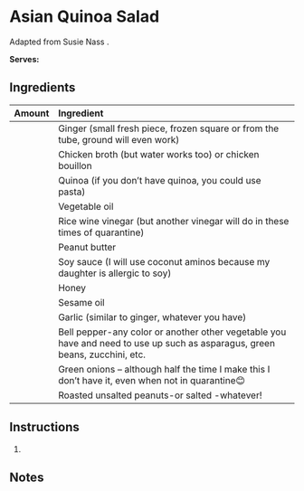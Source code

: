 # Asian Quinoa Salad

Adapted from Susie Nass []().

**Serves:** 

## Ingredients

| Amount | Ingredient
| :----: | :---------
|  | Ginger (small fresh piece, frozen square or from the tube, ground will even work)
|  | Chicken broth (but water works too) or chicken bouillon
|  | Quinoa (if you don’t have quinoa, you could use pasta)
|  | Vegetable oil
|  | Rice wine vinegar (but another vinegar will do in these times of quarantine)
|  | Peanut butter
|  | Soy sauce (I will use coconut aminos because my daughter is allergic to soy)
|  | Honey
|  | Sesame oil
|  | Garlic (similar to ginger, whatever you have)
|  | Bell pepper-any color or another other vegetable you have and need to use up such as asparagus, green beans, zucchini, etc.
|  | Green onions – although half the time I make this I don’t have it, even when not in quarantine😊
|  | Roasted unsalted peanuts-or salted -whatever! 

## Instructions

1. 

## Notes
